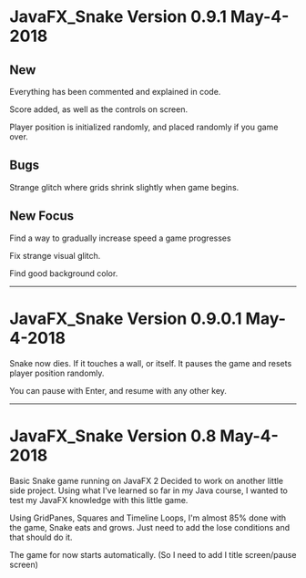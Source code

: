 # JavaFX_Snake Version 0.9.1 May-4-2018

New
----
Everything has been commented and explained in code.

Score added, as well as the controls on screen.

Player position is initialized randomly, and placed randomly if you game over.


Bugs
-----
Strange glitch where grids shrink slightly when game begins.

New Focus
----
Find a way to gradually increase speed a game progresses

Fix strange visual glitch.

Find good background color.

-------------------------------------------------------
# JavaFX_Snake Version 0.9.0.1 May-4-2018

Snake now dies. If it touches a wall, or itself. It pauses the game and resets player position randomly.

You can pause with Enter, and resume with any other key.



------------------------------------------------------
# JavaFX_Snake Version 0.8 May-4-2018
Basic Snake game running on JavaFX 2
Decided to work on another little side project. 
Using what I've learned so far in my Java course, I wanted to test my JavaFX knowledge with this little game.

Using GridPanes, Squares and Timeline Loops, I'm almost 85% done with the game, Snake eats and grows.
Just need to add the lose conditions and that should do it.

The game for now starts automatically. (So I need to add I title screen/pause screen)
